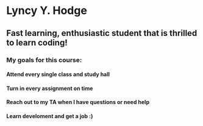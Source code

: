 # Lyncy Y. Hodge

## Fast learning, enthusiastic student that is thrilled to learn coding! 

### My goals for this course:
  #### Attend every single class and study hall
  #### Turn in every assignment on time 
  #### Reach out to my TA when I have questions or need help
  #### Learn develoment and get a job :) 
  
